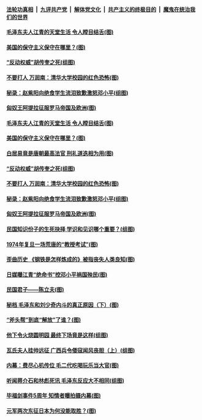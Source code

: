 

####  [法轮功真相](../../../../basic/blob/master/README.md?t=04110001) &nbsp;|&nbsp; [九评共产党](../../../../9ping.md/blob/master/README.md?t=04110001) &nbsp;|&nbsp; [解体党文化](../../../../jtdwh.md/blob/master/README.md?t=04110001)  &nbsp;|&nbsp; [共产主义的终极目的](../../../../gczydzjmd.md/blob/master/README.md?t=04110001) &nbsp;|&nbsp; [魔鬼在统治我们的世界](../../../../mgztzwmdsj.md/blob/master/README.md?t=04110001) 

#### [毛泽东夫人江青的天堂生活 令人瞠目结舌(图)](../pages/p6/967035.md?t=04110001) 

#### [美国的保守主义保守在哪里？(图)](../pages/p6/967886.md?t=04110001) 

#### [“反动权威”胡传奎之死(组图)](../pages/p6/967814.md?t=04110001) 

#### [不要打人 万润南：清华大学校园的红色恐怖(图)](../pages/p6/966783.md?t=04110001) 

#### [秘录：赵紫阳向绝食学生流泪致歉激怒邓小平(组图)](../pages/p6/967355.md?t=04110001) 

#### [匈奴王阿提拉征服罗马帝国及欧洲(图)](../pages/p6/967690.md?t=04110001) 

#### [毛泽东夫人江青的天堂生活 令人瞠目结舌(图)](../pages/p6/967035.md?t=04110001) 

#### [美国的保守主义保守在哪里？(图)](../pages/p6/967886.md?t=04110001) 

#### [白居易竟是唐朝最高法官 刑礼道迭相为用(图)](../pages/p6/968287.md?t=04110001) 

#### [“反动权威”胡传奎之死(组图)](../pages/p6/967814.md?t=04110001) 

#### [不要打人 万润南：清华大学校园的红色恐怖(图)](../pages/p6/966783.md?t=04110001) 

#### [秘录：赵紫阳向绝食学生流泪致歉激怒邓小平(组图)](../pages/p6/967355.md?t=04110001) 

#### [匈奴王阿提拉征服罗马帝国及欧洲(图)](../pages/p6/967690.md?t=04110001) 

#### [民国知识份子的生死抉择 学识和见识哪个重要？(组图)](../pages/p6/968175.md?t=04110001) 

#### [1974年复旦一场荒唐的“教授考试”(图)](../pages/p6/967039.md?t=04110001) 

#### [歪曲历史 《钢铁是怎样炼成的》被指丧失人类良知(图)](../pages/p6/968085.md?t=04110001) 

#### [日媒曝江青“绝命书”控邓小平祸国殃民(图)](../pages/p6/967923.md?t=04110001) 

#### [民国君子——陈立夫(图)](../pages/p6/965567.md?t=04110001) 

#### [秘档 毛泽东和刘少奇内斗的真正原因（下）(图)](../pages/p6/967669.md?t=04110001) 

#### [“斧头帮”到底“解放”了谁？(图)](../pages/p6/967884.md?t=04110001) 

#### [他下令火烧圆明园 最终下场竟是这样(组图)](../pages/p6/967775.md?t=04110001) 

#### [瓦氏夫人挂帅远征 广西兵令倭寇闻风丧胆（上）(组图)](../pages/p6/967664.md?t=04110001) 

#### [内幕：费尽心机传位 毛二代吃喝玩乐当大官(图)](../pages/p6/966707.md?t=04110001) 

#### [听闻蒋介石和林彪死讯 毛泽东反应大不相同(组图)](../pages/p6/967662.md?t=04110001) 

#### [毕福剑事件5周年 知情者曝拍摄内幕(图)](../pages/p6/958960.md?t=04110001) 

#### [元军两次东征日本为何没能取胜？(图)](../pages/p6/967694.md?t=04110001) 

